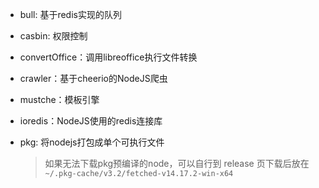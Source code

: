 - bull: 基于redis实现的队列
- casbin: 权限控制
- convertOffice：调用libreoffice执行文件转换
- crawler：基于cheerio的NodeJS爬虫
- mustche：模板引擎
- ioredis：NodeJS使用的redis连接库
- pkg: 将nodejs打包成单个可执行文件

  > 如果无法下载pkg预编译的node，可以自行到 release 页下载后放在 `~/.pkg-cache/v3.2/fetched-v14.17.2-win-x64`